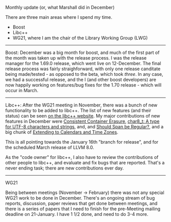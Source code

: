 Monthly update (or, what Marshall did in December)

There are three main areas where I spend my time.

* Boost
* Libc++
* WG21, where I am the chair of the Library Working Group (LWG)

----
Boost:
December was a big month for boost, and much of the first part of the month was taken up with the release process. I was the release manager for the 1.69.0 release, which went live on 12-December. The final release process was fairly straighforward, with only one release canditate being made/tested - as opposed to the beta, which took _three_. In any case, we had a successful release, and the I (and other boost developers) are now happily working on features/bug fixes for the 1.70 release - which will occur in March.  

----
Libc++:
After the WG21 meeting in November, there was a bunch of new functionality to be added to libc++. The list of new features (and their status) can be seen [on the libc++ website](https://libcxx.llvm.org/cxx2a_status.html).  My major contributions of new features in December were [Consistent Container Erasure](https://wg21.link/P1209R0), [char8_t: A type for UTF-8 characters and strings](https://wg21.link/P0482), and, and [Should Span be Regular?](https://wg21.link/P1085R2), and a big chunk of [Extending <chrono> to Calendars and Time Zones](https://wg21.link/P0355R7).

This is all pointing towards the January 16th "branch for release", and for the scheduled March release of LLVM 8.0.

As the "code owner" for libc++, I also have to review the contributions of other people to libc++, and evaluate and fix bugs that are reported. That's a never ending task; there are new contributions ever day.

----
WG21

Being between meetings (November -> February) there was not any special WG21 work to be done in December. There's an ongoing stream of bug reports, discussion, paper reviews that get done between meetings, and there is a series of papers that I need to finish for the pre-Meeting mailing deadline on 21-January. I have 1 1/2 done, and need to do 3-4 more.
